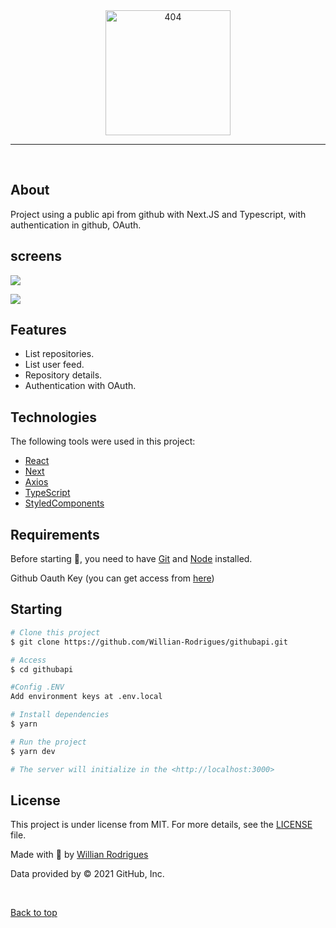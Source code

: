 <div align="center" id="top"> 
  <img src="https://github.com/Willian-Rodrigues/githubapi/blob/main/public/404.png" alt="404" height="200px"/>
</div>

<hr/>
<br>

## About

Project using a public api from github with Next.JS and Typescript, with authentication in github, OAuth.

## screens

![](https://github.com/Willian-Rodrigues/githubapi/blob/main/public/web.gif)

![](https://github.com/Willian-Rodrigues/githubapi/blob/main/public/mobile.gif)

## Features

- List repositories.
- List user feed.
- Repository details.
- Authentication with OAuth.

## Technologies

The following tools were used in this project:

- [React](https://reactjs.org/)
- [Next](https://nextjs.org/)
- [Axios](https://github.com/axios/axios)
- [TypeScript](https://www.typescriptlang.org/)
- [StyledComponents](https://styled-components.com/)

## Requirements

Before starting 🏁, you need to have [Git](https://git-scm.com) and [Node](https://nodejs.org/en/) installed.

Github Oauth Key
(you can get access from [here](https://github.com/settings/developers))

## Starting

```bash
# Clone this project
$ git clone https://github.com/Willian-Rodrigues/githubapi.git

# Access
$ cd githubapi

#Config .ENV
Add environment keys at .env.local

# Install dependencies
$ yarn

# Run the project
$ yarn dev

# The server will initialize in the <http://localhost:3000>
```

## License

This project is under license from MIT. For more details, see the [LICENSE](LICENSE.md) file.

Made with 💜 by <a href="https://github.com/Willian-Rodrigues" target="_blank">Willian Rodrigues</a>

Data provided by © 2021 GitHub, Inc.

&#xa0;

<a href="#top">Back to top</a>
